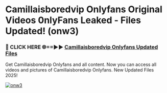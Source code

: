 # Camillaisboredvip Onlyfans Original Videos 0nlyFans Leaked - Files Updated! (onw3)

<h3>🔴 CLICK HERE 🌐==►► <a href="https://tinyurl.com/ehrbuxhb" rel="nofollow">Camillaisboredvip Onlyfans Updated Files</a></h3>

Get Camillaisboredvip Onlyfans and all content. Now you can access all videos and pictures of Camillaisboredvip Onlyfans. New Updated Files 2025!

[![onw3](https://i.imgur.com/lVYEuWS.gif)](https://tinyurl.com/ehrbuxhb)
